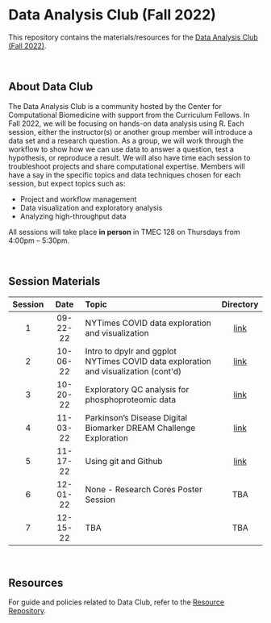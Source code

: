 # Data Analysis Club (Fall 2022)

This repository contains the materials/resources for the [Data Analysis Club (Fall 2022)](https://computationalbiomed.hms.harvard.edu/education/data-analysis-club/). 

<br/>

## About Data Club

The Data Analysis Club is a community hosted by the Center for Computational Biomedicine with support from the Curriculum Fellows. In Fall 2022, we will be focusing on hands-on data analysis using R. Each session, either the instructor(s) or another group member will introduce a data set and a research question. As a group, we will work through the workflow to show how we can use data to answer a question, test a hypothesis, or reproduce a result. We will also have time each session to troubleshoot projects and share computational expertise. Members will have a say in the specific topics and data techniques chosen for each session, but expect topics such as:

* Project and workflow management
* Data visualization and exploratory analysis
* Analyzing high-throughput data

All sessions will take place __in person__ in TMEC 128 on Thursdays from 4:00pm – 5:30pm.

<br/>

## Session Materials

|Session| Date     | Topic | Directory     |
|:-----:|:--------:|:------|:-------------:|
| 1 | 09-22-22 | NYTimes COVID data exploration and visualization | [link](Session-1) |
| 2 | 10-06-22 | Intro to dpylr and ggplot <br/> NYTimes COVID data exploration and visualization (cont'd) | [link](Session-2) |
| 3 | 10-20-22 | Exploratory QC analysis for phosphoproteomic data  | [link](Session-3) |
| 4 | 11-03-22 | Parkinson’s Disease Digital Biomarker DREAM Challenge Exploration | [link](https://www.synapse.org/#!Synapse:syn8717496/wiki/422884) |
| 5 | 11-17-22 | Using git and Github | [link](https://github.com/HMS-Data-Club/github-activity) |
| 6 | 12-01-22 | None - Research Cores Poster Session | TBA |
| 7 | 12-15-22 | TBA | TBA |

<br/>

## Resources

For guide and policies related to Data Club, refer to the [Resource Repository](https://github.com/HMS-Data-Club/Resources).



